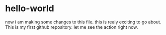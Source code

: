 # hello-world
now i am making some changes to this file.
this is realy exciting to go about.
This is my first github repository.
let me see the action right now.
